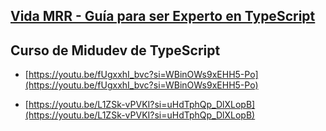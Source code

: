 ## [Vida MRR - Guía para ser Experto en TypeScript](https://youtu.be/DHWzNQy1yAo?si=L9tfSbwigW_m1JqW)

## Curso de Midudev de TypeScript

* [https://youtu.be/fUgxxhI_bvc?si=WBinOWs9xEHH5-Po](https://youtu.be/fUgxxhI_bvc?si=WBinOWs9xEHH5-Po)

* [https://youtu.be/L1ZSk-vPVKI?si=uHdTphQp_DlXLopB](https://youtu.be/L1ZSk-vPVKI?si=uHdTphQp_DlXLopB)